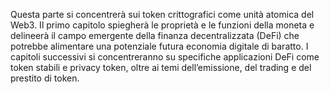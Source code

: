 Questa parte si concentrerà sui token crittografici come unità atomica del Web3. Il primo capitolo spiegherà le proprietà e le funzioni della moneta e delineerà il campo emergente della finanza decentralizzata (DeFi) che potrebbe alimentare una potenziale futura economia digitale di baratto. I capitoli successivi si concentreranno su specifiche applicazioni DeFi come token stabili e privacy token, oltre ai temi dell’emissione, del trading e del prestito di token.